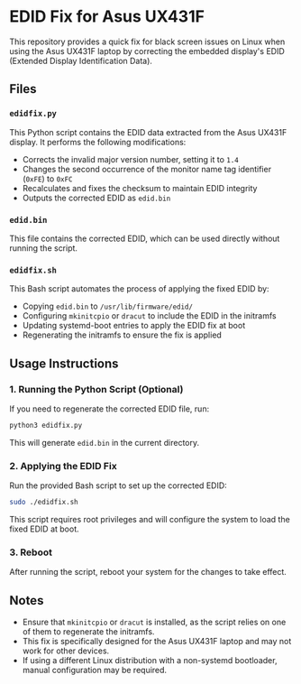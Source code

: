 # EDID Fix for Asus UX431F

This repository provides a quick fix for black screen issues on Linux when using the Asus UX431F laptop by correcting the embedded display's EDID (Extended Display Identification Data).

## Files

### `edidfix.py`
This Python script contains the EDID data extracted from the Asus UX431F display. It performs the following modifications:
- Corrects the invalid major version number, setting it to `1.4`
- Changes the second occurrence of the monitor name tag identifier (`0xFE`) to `0xFC`
- Recalculates and fixes the checksum to maintain EDID integrity
- Outputs the corrected EDID as `edid.bin`

### `edid.bin`
This file contains the corrected EDID, which can be used directly without running the script.

### `edidfix.sh`
This Bash script automates the process of applying the fixed EDID by:
- Copying `edid.bin` to `/usr/lib/firmware/edid/`
- Configuring `mkinitcpio` or `dracut` to include the EDID in the initramfs
- Updating systemd-boot entries to apply the EDID fix at boot
- Regenerating the initramfs to ensure the fix is applied

## Usage Instructions

### 1. Running the Python Script (Optional)
If you need to regenerate the corrected EDID file, run:
```bash
python3 edidfix.py
```
This will generate `edid.bin` in the current directory.

### 2. Applying the EDID Fix
Run the provided Bash script to set up the corrected EDID:
```bash
sudo ./edidfix.sh
```
This script requires root privileges and will configure the system to load the fixed EDID at boot.

### 3. Reboot
After running the script, reboot your system for the changes to take effect.

## Notes
- Ensure that `mkinitcpio` or `dracut` is installed, as the script relies on one of them to regenerate the initramfs.
- This fix is specifically designed for the Asus UX431F laptop and may not work for other devices.
- If using a different Linux distribution with a non-systemd bootloader, manual configuration may be required.
